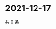 # 2021-12-17

共 0 条

<!-- BEGIN WEIBO -->
<!-- 最后更新时间 Fri Dec 17 2021 15:00:57 GMT+0800 (China Standard Time) -->

<!-- END WEIBO -->
